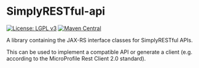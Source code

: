 # SimplyRESTful-api
[![License: LGPL v3](https://img.shields.io/badge/License-LGPL%20v3-blue.svg?style=plastic)](https://www.gnu.org/licenses/lgpl-3.0)
[![Maven Central](https://maven-badges.herokuapp.com/maven-central/com.github.arucard21.simplyrestful/SimplyRESTful-api/badge.svg?style=plastic)](https://maven-badges.herokuapp.com/maven-central/com.github.arucard21.simplyrestful/SimplyRESTful-api)

A library containing the JAX-RS interface classes for SimplyRESTful APIs.

This can be used to implement a compatible API or generate a client (e.g. according to the MicroProfile Rest Client 2.0 standard).
